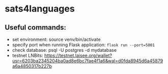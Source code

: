 # sats4languages

## Useful commands:
- set environment: source venv/bin/activate
- specify port when running Flask application: `flask run --port=5001`
- check database: psql -U postgres -d mydatabase
- testnet LNBits: https://testnet.laisee.org/wallet?usr=6203ba2345204ba0ad8e6bc7fae4f1a6&wal=d0fda8945d6a45879a6a4850317b227b
 

